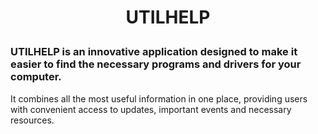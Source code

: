 <h1 align="center">
  

  UTILHELP
</h1>

### UTILHELP is an innovative application designed to make it easier to find the necessary programs and drivers for your computer. 
It combines all the most useful information in one place, providing users with convenient access to updates, important events and necessary resources.
